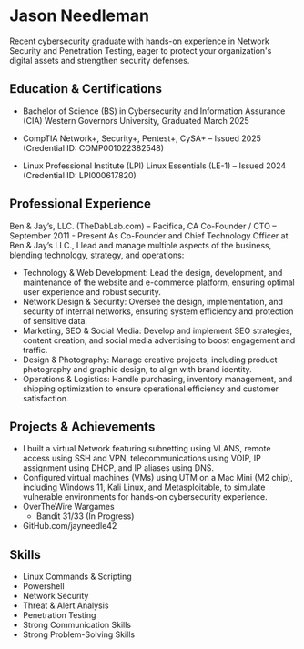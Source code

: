 # Jason Needleman

Recent cybersecurity graduate with hands-on experience in Network Security and Penetration Testing, eager to protect your organization's digital assets and strengthen security defenses.

## Education & Certifications

- Bachelor of Science (BS) in Cybersecurity and Information Assurance (CIA)
Western Governors University, Graduated March 2025

- CompTIA Network+, Security+, Pentest+, CySA+ – Issued 2025 (Credential ID: COMP001022382548)

- Linux Professional Institute (LPI) Linux Essentials (LE-1) – Issued 2024 (Credential ID: LPI000617820)

## Professional Experience

Ben & Jay’s, LLC. (TheDabLab.com) – Pacifica, CA Co-Founder / CTO – September 2011 - Present
As Co-Founder and Chief Technology Officer at Ben & Jay’s LLC., I lead and manage multiple aspects of the business, blending technology, strategy, and operations:

- Technology & Web Development: Lead the design, development, and maintenance of the website and e-commerce platform, ensuring optimal user experience and robust security.
- Network Design & Security: Oversee the design, implementation, and security of internal networks, ensuring system efficiency and protection of sensitive data.
- Marketing, SEO & Social Media: Develop and implement SEO strategies, content creation, and social media advertising to boost engagement and traffic.
- Design & Photography: Manage creative projects, including product photography and graphic design, to align with brand identity.
- Operations & Logistics: Handle purchasing, inventory management, and shipping optimization to ensure operational efficiency and customer satisfaction.

## Projects & Achievements

- I built a virtual Network featuring subnetting using VLANS, remote access using SSH and VPN, telecommunications using VOIP, IP assignment using DHCP, and IP aliases using DNS. 
- Configured virtual machines (VMs) using UTM on a Mac Mini (M2 chip), including Windows 11, Kali Linux, and Metasploitable, to simulate vulnerable environments for hands-on cybersecurity experience.
- OverTheWire Wargames
  - Bandit 31/33 (In Progress)
- GitHub.com/jayneedle42

## Skills

- Linux Commands & Scripting
- Powershell
- Network Security
- Threat & Alert Analysis
- Penetration Testing
- Strong Communication Skills
- Strong Problem-Solving Skills
